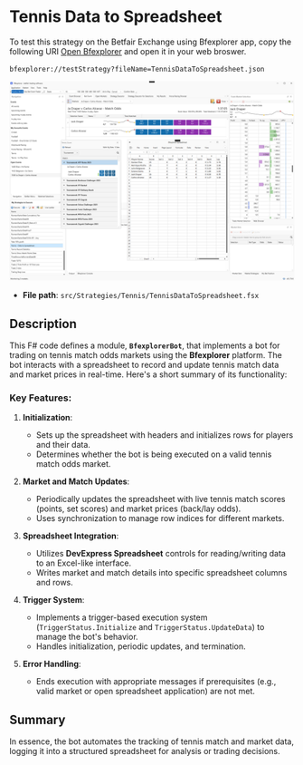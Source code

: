 # Tennis Data to Spreadsheet

To test this strategy on the Betfair Exchange using Bfexplorer app, copy the following URI [Open Bfexplorer](bfexplorer://testStrategy?fileName=TennisDataToSpreadsheet.json) and open it in your web broswer.

```
bfexplorer://testStrategy?fileName=TennisDataToSpreadsheet.json
```

![Bfexplorer running a Tennis Data to Spreadsheet!](/docs/Strategies/Tennis/images/DataToSpreadsheet.png "Bfexplorer running a Tennis Data to Spreadsheet")

- **File path**: `src/Strategies/Tennis/TennisDataToSpreadsheet.fsx`

## Description

This F# code defines a module, **`BfexplorerBot`**, that implements a bot for trading on tennis match odds markets using the **Bfexplorer** platform. The bot interacts with a spreadsheet to record and update tennis match data and market prices in real-time. Here's a short summary of its functionality:

### Key Features:

1. **Initialization**:
   - Sets up the spreadsheet with headers and initializes rows for players and their data.
   - Determines whether the bot is being executed on a valid tennis match odds market.

2. **Market and Match Updates**:
   - Periodically updates the spreadsheet with live tennis match scores (points, set scores) and market prices (back/lay odds).
   - Uses synchronization to manage row indices for different markets.

3. **Spreadsheet Integration**:
   - Utilizes **DevExpress Spreadsheet** controls for reading/writing data to an Excel-like interface.
   - Writes market and match details into specific spreadsheet columns and rows.

4. **Trigger System**:
   - Implements a trigger-based execution system (`TriggerStatus.Initialize` and `TriggerStatus.UpdateData`) to manage the bot's behavior.
   - Handles initialization, periodic updates, and termination.

5. **Error Handling**:
   - Ends execution with appropriate messages if prerequisites (e.g., valid market or open spreadsheet application) are not met.

## Summary

In essence, the bot automates the tracking of tennis match and market data, logging it into a structured spreadsheet for analysis or trading decisions.